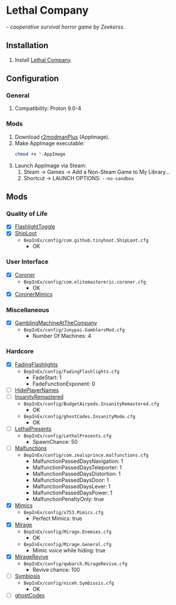 # Lethal Company

*- cooperative survival horror game by Zeekerss*.

## Installation

1. Install [Lethal Company](https://store.steampowered.com/app/1966720/Lethal_Company/).

## Configuration

### General

1. Compatibility: Proton 9.0-4

### Mods

1. Download [r2modmanPlus](https://github.com/ebkr/r2modmanPlus/releases/) (AppImage).
1. Make AppImage executable:
	```sh
	chmod +x *.AppImage
	```
1. Launch AppImage via Steam:
	1. Steam -> Games -> Add a Non-Steam Game to My Library...
	1. Shortcut -> LAUNCH OPTIONS: `--no-sandbox`

## Mods

### Quality of Life

- [x] [FlashlightToggle](https://thunderstore.io/c/lethal-company/p/Renegades/FlashlightToggle/)
- [x] [ShipLoot](https://thunderstore.io/c/lethal-company/p/tinyhoot/ShipLoot/)
	- `BepInEx/config/com.github.tinyhoot.ShipLoot.cfg`
		- OK

### User Interface

- [x] [Coroner](https://thunderstore.io/c/lethal-company/p/EliteMasterEric/Coroner/)
	- `BepInEx/config/com.elitemastereric.coroner.cfg`
		- OK
- [x] [CoronerMimics](https://thunderstore.io/c/lethal-company/p/EliteMasterEric/CoronerMimics/)

### Miscellaneous

- [x] [GamblingMachineAtTheCompany](https://thunderstore.io/c/lethal-company/p/JunLethalCompany/GamblingMachineAtTheCompany/)
	- `BepInEx/config/Junypai.GamblersMod.cfg`
		- Number Of Machines: 4

### Hardcore

- [x] [FadingFlashlights](https://thunderstore.io/c/lethal-company/p/Dolphin2Point0/FadingFlashlights/)
	- `BepInEx/config/FadingFlashlights.cfg`
		- FadeStart: 1
		- FadeFunctionExponent: 0
- [ ] [HidePlayerNames](https://thunderstore.io/c/lethal-company/p/Monkeytype/HidePlayerNames/)
- [ ] [InsanityRemastered](https://thunderstore.io/c/lethal-company/p/BudgetAirpods/InsanityRemastered/)
	- `BepInEx/config/BudgetAirpods.InsanityRemastered.cfg`
		- OK
	- `BepInEx/config/ghostCodes.InsanityMode.cfg`
		- OK
- [ ] [LethalPresents](https://thunderstore.io/c/lethal-company/p/Azim/LethalPresents/)
	- `BepInEx/config/LethalPresents.cfg`
		- SpawnChance: 50
- [ ] [Malfunctions](https://thunderstore.io/c/lethal-company/p/zealsprince/Malfunctions/)
	- `BepInEx/config/com.zealsprince.malfunctions.cfg`
		- MalfunctionPassedDaysNavigation: 1
		- MalfunctionPassedDaysTeleporter: 1
		- MalfunctionPassedDaysDistortion: 1
		- MalfunctionPassedDaysDoor: 1
		- MalfunctionPassedDaysLever: 1
		- MalfunctionPassedDaysPower: 1
		- MalfunctionPenaltyOnly: true
- [x] [Mimics](https://thunderstore.io/c/lethal-company/p/x753/Mimics/)
	- `BepInEx/config/x753.Mimics.cfg`
		- Perfect Mimics: true
- [x] [Mirage](https://thunderstore.io/c/lethal-company/p/qwbarch/Mirage/)
	- `BepInEx/config/Mirage.Enemies.cfg`
		- OK
	- `BepInEx/config/Mirage.General.cfg`
		- Mimic voice while hiding: true
- [x] [MirageRevive](https://thunderstore.io/c/lethal-company/p/qwbarch/MirageRevive/)
	- `BepInEx/config/qwbarch.MirageRevive.cfg`
		- Revive chance: 100
- [ ] [Symbiosis](https://thunderstore.io/c/lethal-company/p/NiceHairs/Symbiosis/)
	- `BepInEx/config/niceh.Symbiosis.cfg`
		- OK
- [ ] [ghostCodes](https://thunderstore.io/c/lethal-company/p/darmuh/ghostCodes/)
